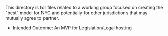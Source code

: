 This directory is for files related to a working group focused on creating the "best" model for NYC and potentially for other jurisdictions that may mutually agree to partner. 


* Intended Outcome: An MVP for Legislation/Legal hosting
